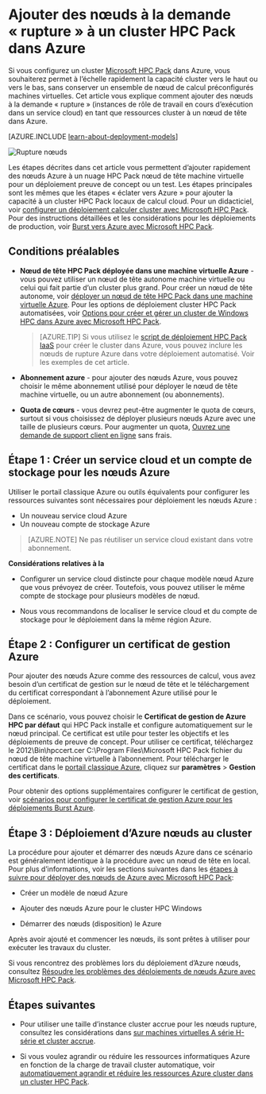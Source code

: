 <properties
 pageTitle="Ajouter des nœuds rupture à un cluster HPC Pack | Microsoft Azure"
 description="Apprenez à développer un cluster HPC Pack dans Azure à la demande en ajoutant des instances de rôle de travail en cours d’exécution dans un service cloud"
 services="virtual-machines-windows"
 documentationCenter=""
 authors="dlepow"
 manager="timlt"
 editor=""
 tags="azure-service-management,hpc-pack"/>
<tags
ms.service="virtual-machines-windows"
 ms.devlang="na"
 ms.topic="article"
 ms.tgt_pltfrm="vm-multiple"
 ms.workload="big-compute"
 ms.date="10/14/2016"
 ms.author="danlep"/>

# <a name="add-on-demand-burst-nodes-to-an-hpc-pack-cluster-in-azure"></a>Ajouter des nœuds à la demande « rupture » à un cluster HPC Pack dans Azure



Si vous configurez un cluster [Microsoft HPC Pack](https://technet.microsoft.com/library/cc514029) dans Azure, vous souhaiterez permet à l’échelle rapidement la capacité cluster vers le haut ou vers le bas, sans conserver un ensemble de nœud de calcul préconfigurés machines virtuelles. Cet article vous explique comment ajouter des nœuds à la demande « rupture » (instances de rôle de travail en cours d’exécution dans un service cloud) en tant que ressources cluster à un nœud de tête dans Azure. 

[AZURE.INCLUDE [learn-about-deployment-models](../../includes/learn-about-deployment-models-classic-include.md)]

![Rupture nœuds][burst]

Les étapes décrites dans cet article vous permettent d’ajouter rapidement des nœuds Azure à un nuage HPC Pack nœud de tête machine virtuelle pour un déploiement preuve de concept ou un test. Les étapes principales sont les mêmes que les étapes « éclater vers Azure » pour ajouter la capacité à un cluster HPC Pack locaux de calcul cloud. Pour un didacticiel, voir [configurer un déploiement calculer cluster avec Microsoft HPC Pack](../cloud-services/cloud-services-setup-hybrid-hpcpack-cluster.md). Pour des instructions détaillées et les considérations pour les déploiements de production, voir [Burst vers Azure avec Microsoft HPC Pack](https://technet.microsoft.com/library/gg481749.aspx).


## <a name="prerequisites"></a>Conditions préalables

* **Nœud de tête HPC Pack déployée dans une machine virtuelle Azure** - vous pouvez utiliser un nœud de tête autonome machine virtuelle ou celui qui fait partie d’un cluster plus grand. Pour créer un nœud de tête autonome, voir [déployer un nœud de tête HPC Pack dans une machine virtuelle Azure](virtual-machines-windows-hpcpack-cluster-headnode.md). Pour les options de déploiement cluster HPC Pack automatisées, voir [Options pour créer et gérer un cluster de Windows HPC dans Azure avec Microsoft HPC Pack](virtual-machines-windows-hpcpack-cluster-options.md).

    >[AZURE.TIP] Si vous utilisez le [script de déploiement HPC Pack IaaS](virtual-machines-windows-classic-hpcpack-cluster-powershell-script.md) pour créer le cluster dans Azure, vous pouvez inclure les nœuds de rupture Azure dans votre déploiement automatisé. Voir les exemples de cet article.

* **Abonnement azure** - pour ajouter des nœuds Azure, vous pouvez choisir le même abonnement utilisé pour déployer le nœud de tête machine virtuelle, ou un autre abonnement (ou abonnements).

* **Quota de cœurs** - vous devrez peut-être augmenter le quota de cœurs, surtout si vous choisissez de déployer plusieurs nœuds Azure avec une taille de plusieurs cœurs. Pour augmenter un quota, [Ouvrez une demande de support client en ligne](https://azure.microsoft.com/blog/2014/06/04/azure-limits-quotas-increase-requests/) sans frais.

## <a name="step-1-create-a-cloud-service-and-a-storage-account-for-the-azure-nodes"></a>Étape 1 : Créer un service cloud et un compte de stockage pour les nœuds Azure

Utiliser le portail classique Azure ou outils équivalents pour configurer les ressources suivantes sont nécessaires pour déploiement les nœuds Azure :

* Un nouveau service cloud Azure
* Un nouveau compte de stockage Azure

>[AZURE.NOTE] Ne pas réutiliser un service cloud existant dans votre abonnement. 

**Considérations relatives à la**

* Configurer un service cloud distincte pour chaque modèle nœud Azure que vous prévoyez de créer. Toutefois, vous pouvez utiliser le même compte de stockage pour plusieurs modèles de nœud.

* Nous vous recommandons de localiser le service cloud et du compte de stockage pour le déploiement dans la même région Azure.




## <a name="step-2-configure-an-azure-management-certificate"></a>Étape 2 : Configurer un certificat de gestion Azure

Pour ajouter des nœuds Azure comme des ressources de calcul, vous avez besoin d’un certificat de gestion sur le nœud de tête et le téléchargement du certificat correspondant à l’abonnement Azure utilisé pour le déploiement.

Dans ce scénario, vous pouvez choisir le **Certificat de gestion de Azure HPC par défaut** qui HPC Pack installe et configure automatiquement sur le nœud principal. Ce certificat est utile pour tester les objectifs et les déploiements de preuve de concept. Pour utiliser ce certificat, téléchargez le 2012\Bin\hpccert.cer C:\Program Files\Microsoft HPC Pack fichier du nœud de tête machine virtuelle à l’abonnement. Pour télécharger le certificat dans le [portail classique Azure](https://manage.windowsazure.com), cliquez sur **paramètres** > **Gestion des certificats**.

Pour obtenir des options supplémentaires configurer le certificat de gestion, voir [scénarios pour configurer le certificat de gestion Azure pour les déploiements Burst Azure](http://technet.microsoft.com/library/gg481759.aspx).

## <a name="step-3-deploy-azure-nodes-to-the-cluster"></a>Étape 3 : Déploiement d’Azure nœuds au cluster



La procédure pour ajouter et démarrer des nœuds Azure dans ce scénario est généralement identique à la procédure avec un nœud de tête en local. Pour plus d’informations, voir les sections suivantes dans les [étapes à suivre pour déployer des nœuds de Azure avec Microsoft HPC Pack](https://technet.microsoft.com/library/gg481758.aspx):

* Créer un modèle de nœud Azure

* Ajouter des nœuds Azure pour le cluster HPC Windows

* Démarrer des nœuds (disposition) le Azure

Après avoir ajouté et commencer les nœuds, ils sont prêtes à utiliser pour exécuter les travaux du cluster.

Si vous rencontrez des problèmes lors du déploiement d’Azure nœuds, consultez [Résoudre les problèmes des déploiements de nœuds Azure avec Microsoft HPC Pack](http://technet.microsoft.com/library/jj159097.aspx).

## <a name="next-steps"></a>Étapes suivantes

* Pour utiliser une taille d’instance cluster accrue pour les nœuds rupture, consultez les considérations dans [sur machines virtuelles A série H-série et cluster accrue](virtual-machines-windows-a8-a9-a10-a11-specs.md).

* Si vous voulez agrandir ou réduire les ressources informatiques Azure en fonction de la charge de travail cluster automatique, voir [automatiquement agrandir et réduire les ressources Azure cluster dans un cluster HPC Pack](virtual-machines-windows-classic-hpcpack-cluster-node-autogrowshrink.md).

<!--Image references-->
[burst]: ./media/virtual-machines-windows-classic-hpcpack-cluster-node-burst/burst.png
